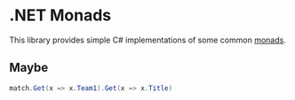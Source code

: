 # .NET Monads

This library provides simple C# implementations of some common [monads](http://en.wikipedia.org/wiki/Monad_(functional_programming)).

## Maybe

```C#
match.Get(x => x.Team1).Get(x => x.Title)
```